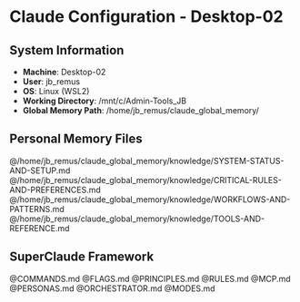 # Claude Configuration - Desktop-02

## System Information
- **Machine**: Desktop-02
- **User**: jb_remus
- **OS**: Linux (WSL2)
- **Working Directory**: /mnt/c/Admin-Tools_JB
- **Global Memory Path**: /home/jb_remus/claude_global_memory/

## Personal Memory Files
@/home/jb_remus/claude_global_memory/knowledge/SYSTEM-STATUS-AND-SETUP.md
@/home/jb_remus/claude_global_memory/knowledge/CRITICAL-RULES-AND-PREFERENCES.md
@/home/jb_remus/claude_global_memory/knowledge/WORKFLOWS-AND-PATTERNS.md
@/home/jb_remus/claude_global_memory/knowledge/TOOLS-AND-REFERENCE.md

## SuperClaude Framework
@COMMANDS.md
@FLAGS.md
@PRINCIPLES.md
@RULES.md
@MCP.md
@PERSONAS.md
@ORCHESTRATOR.md
@MODES.md
